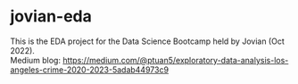 # jovian-eda

This is the EDA project for the Data Science Bootcamp held by Jovian (Oct 2022). <br>
Medium blog: https://medium.com/@ptuan5/exploratory-data-analysis-los-angeles-crime-2020-2023-5adab44973c9
